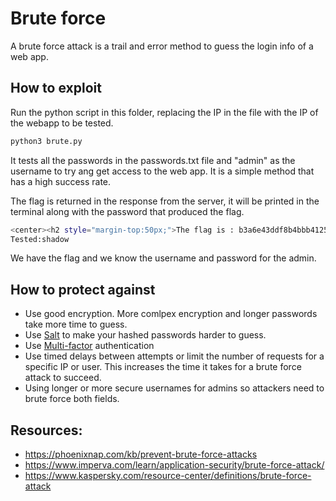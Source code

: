 # Brute force

A brute force attack is a trail and error method to guess the login info of a web app. 

## How to exploit

Run the python script in this folder, replacing the IP in the file with the IP of the webapp to be tested.

```bash
python3 brute.py
```

It tests all the passwords in the passwords.txt file and "admin" as the username to try ang get access to the web app. It is a simple method that has a high success rate.

The flag is returned in the response from the server, it will be printed in the terminal along with the password that produced the flag.

```bash
<center><h2 style="margin-top:50px;">The flag is : b3a6e43ddf8b4bbb4125e5e7d23040433827759d4de1c04ea63907479a80a6b2 </h2><br/><img src="images/win.png" alt="" width=200px height=200px></center>
Tested:shadow
```

We have the flag and we know the username and password for the admin.

## How to protect against

* Use good encryption. More comlpex encryption and longer passwords take more time to guess.
* Use [Salt](https://en.wikipedia.org/wiki/Salt_(cryptography)) to make your hashed passwords harder to guess.
* Use [Multi-factor](https://en.wikipedia.org/wiki/Multi-factor_authentication) authentication
* Use timed delays between attempts or limit the number of requests for a specific IP or user. This increases the time it takes for a brute force attack to succeed.
* Using longer or more secure usernames for admins so attackers need to brute force both fields.

## Resources:
* <https://phoenixnap.com/kb/prevent-brute-force-attacks>
* <https://www.imperva.com/learn/application-security/brute-force-attack/>
* <https://www.kaspersky.com/resource-center/definitions/brute-force-attack>